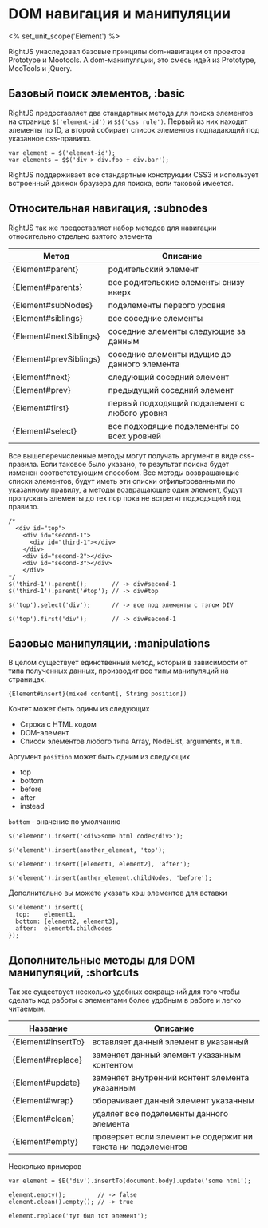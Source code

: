 # DOM навигация и манипуляции
<% set_unit_scope('Element') %>

RightJS унаследовал базовые принципы dom-навигации от проектов Prototype и Mootools.
А dom-манипуляции, это смесь идей из Prototype, MooTools и jQuery.


## Базовый поиск элементов, :basic

RightJS предоставляет два стандартных метода для поиска элементов на странице
`$('element-id')` и `$$('css rule')`. Первый из них находит элементы по ID,
а второй собирает список элементов подпадающий под указанное css-правило.

    var element = $('element-id');
    var elements = $$('div > div.foo + div.bar');

RightJS поддерживает все стандартные конструкции CSS3 и использует встроенный движок
браузера для поиска, если таковой имеется.


## Относительная навигация, :subnodes

RightJS так же предоставляет набор методов для навигации относительно отдельно взятого элемента

Метод                  | Описание
-----------------------|-----------------------------------------------------------
{Element#parent}       | родительский элемент
{Element#parents}      | все родительские элементы снизу вверх
{Element#subNodes}     | подэлементы первого уровня
{Element#siblings}     | все соседние элементы
{Element#nextSiblings} | соседние элементы следующие за данным
{Element#prevSiblings} | соседние элементы идущие до данного элемента
{Element#next}         | следующий соседний элемент
{Element#prev}         | предыдущий соседний элемент
{Element#first}        | первый подходящий подэлемент с любого уровня
{Element#select}       | все подходящие подэлементы со всех уровней


Все вышеперечисленные методы могут получать аргумент в виде css-правила. Если таковое
было указано, то результат поиска будет изменен соответствующим способом. Все методы
возвращающие списки элементов, будут иметь эти списки отфильтрованными по указанному
правилу, а методы возвращающие один элемент, будут пропускать элементы до тех пор пока
не встретят подходящий под правило.

    /*
      <div id="top">
        <div id="second-1">
          <div id="third-1"></div>
        </div>
        <div id="second-2"></div>
        <div id="second-3"></div>
        </div>
    */
    $('third-1').parent();       // -> div#second-1
    $('third-1').parent('#top'); // -> div#top
    
    $('top').select('div');      // -> все под элементы с тэгом DIV
    
    $('top').first('div');       // -> div#second-1



## Базовые манипуляции, :manipulations

В целом существует единственный метод, который в зависимости от типа полученных данных,
производит все типы манипуляций на страницах.

`{Element#insert}(mixed content[, String position])`

Контет может быть одинм из следующих

* Строка с HTML кодом
* DOM-элемент
* Список элементов любого типа Array, NodeList, arguments, и т.п.

Аргумент `position` может быть одним из следующих

* top
* bottom
* before
* after
* instead

`bottom` - значение по умолчанию

    $('element').insert('<div>some html code</div>');

    $('element').insert(another_element, 'top');
    
    $('element').insert([element1, element2], 'after');
    
    $('element').insert(anther_element.childNodes, 'before');

Дополнительно вы можете указать хэш элементов для вставки

    $('element').insert({
      top:    element1,
      bottom: [element2, element3],
      after:  element4.childNodes
    });


## Дополнительные методы для DOM манипуляций, :shortcuts

Так же существует несколько удобных сокращений для того чтобы сделать код работы с
элементами более удобным в работе и легко читаемым.

Название           | Описание
-------------------|---------------------------------------------------------
{Element#insertTo} | вставляет данный элемент в указанный
{Element#replace}  | заменяет данный элемент указанным контентом
{Element#update}   | заменяет внутренний контент элемента указанным
{Element#wrap}     | оборачивает данный элемент указанным
{Element#clean}    | удаляет все подэлементы данного элемента
{Element#empty}    | проверяет если элемент не содержит ни текста ни подэлементов

Несколько примеров

    var element = $E('div').insertTo(document.body).update('some html');
    
    element.empty();         // -> false
    element.clean().empty(); // -> true
    
    element.replace('тут был тот элемент');
